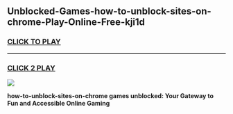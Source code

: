 
## Unblocked-Games-how-to-unblock-sites-on-chrome-Play-Online-Free-kji1d
<h3>
<a href="https://premium76.site?title=how-to-unblock-sites-on-chrome&ref=26A">CLICK TO PLAY</a></h3>
<hr>

<h3>
<a href="https://premium76.site?title=how-to-unblock-sites-on-chrome&ref=26A">CLICK 2 PLAY</a>
  
</h3>

<a href="https://premium76.site?title=how-to-unblock-sites-on-chrome&ref=26A"><img src="https://clearcache.store/games.png"></a>


**how-to-unblock-sites-on-chrome games unblocked: Your Gateway to Fun and Accessible Online Gaming**
